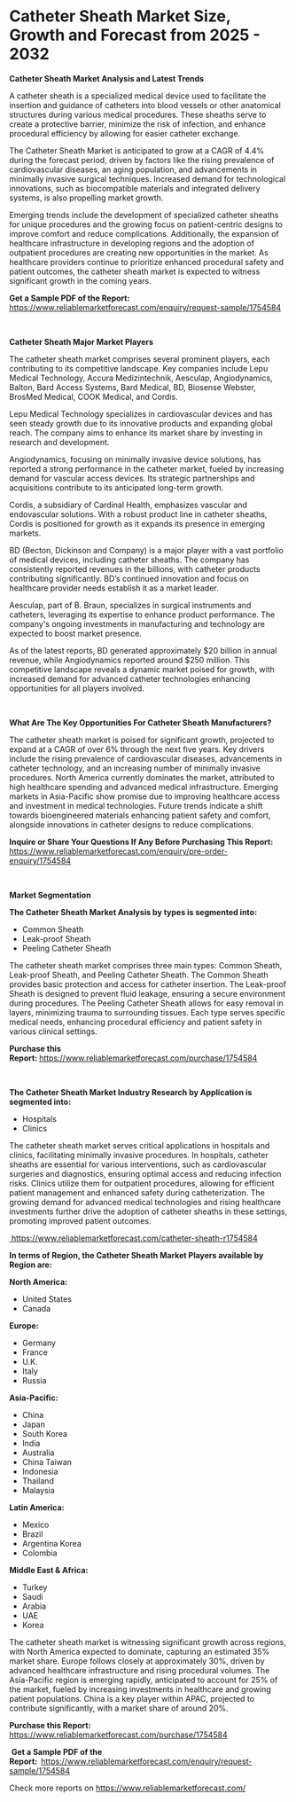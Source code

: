 <p><h1>Catheter Sheath Market Size, Growth and Forecast from 2025 - 2032</h1></p><p><strong>Catheter Sheath Market Analysis and Latest Trends</strong></p>
<p><p>A catheter sheath is a specialized medical device used to facilitate the insertion and guidance of catheters into blood vessels or other anatomical structures during various medical procedures. These sheaths serve to create a protective barrier, minimize the risk of infection, and enhance procedural efficiency by allowing for easier catheter exchange.</p><p>The Catheter Sheath Market is anticipated to grow at a CAGR of 4.4% during the forecast period, driven by factors like the rising prevalence of cardiovascular diseases, an aging population, and advancements in minimally invasive surgical techniques. Increased demand for technological innovations, such as biocompatible materials and integrated delivery systems, is also propelling market growth. </p><p>Emerging trends include the development of specialized catheter sheaths for unique procedures and the growing focus on patient-centric designs to improve comfort and reduce complications. Additionally, the expansion of healthcare infrastructure in developing regions and the adoption of outpatient procedures are creating new opportunities in the market. As healthcare providers continue to prioritize enhanced procedural safety and patient outcomes, the catheter sheath market is expected to witness significant growth in the coming years.</p></p>
<p><strong>Get a Sample PDF of the Report:&nbsp;</strong> <a href="https://www.reliablemarketforecast.com/enquiry/request-sample/1754584?utm_campaign=2111&utm_medium=2&utm_source=Github&utm_content=ia&utm_term=03032025&utm_id=catheter-sheath">https://www.reliablemarketforecast.com/enquiry/request-sample/1754584</a></p>
<p>&nbsp;</p>
<p><strong>Catheter Sheath Major Market Players</strong></p>
<p><p>The catheter sheath market comprises several prominent players, each contributing to its competitive landscape. Key companies include Lepu Medical Technology, Accura Medizintechnik, Aesculap, Angiodynamics, Balton, Bard Access Systems, Bard Medical, BD, Biosense Webster, BrosMed Medical, COOK Medical, and Cordis. </p><p>Lepu Medical Technology specializes in cardiovascular devices and has seen steady growth due to its innovative products and expanding global reach. The company aims to enhance its market share by investing in research and development.</p><p>Angiodynamics, focusing on minimally invasive device solutions, has reported a strong performance in the catheter market, fueled by increasing demand for vascular access devices. Its strategic partnerships and acquisitions contribute to its anticipated long-term growth.</p><p>Cordis, a subsidiary of Cardinal Health, emphasizes vascular and endovascular solutions. With a robust product line in catheter sheaths, Cordis is positioned for growth as it expands its presence in emerging markets.</p><p>BD (Becton, Dickinson and Company) is a major player with a vast portfolio of medical devices, including catheter sheaths. The company has consistently reported revenues in the billions, with catheter products contributing significantly. BD’s continued innovation and focus on healthcare provider needs establish it as a market leader.</p><p>Aesculap, part of B. Braun, specializes in surgical instruments and catheters, leveraging its expertise to enhance product performance. The company's ongoing investments in manufacturing and technology are expected to boost market presence.</p><p>As of the latest reports, BD generated approximately $20 billion in annual revenue, while Angiodynamics reported around $250 million. This competitive landscape reveals a dynamic market poised for growth, with increased demand for advanced catheter technologies enhancing opportunities for all players involved.</p></p>
<p>&nbsp;</p>
<p><strong>What Are The Key Opportunities For Catheter Sheath Manufacturers?</strong></p>
<p><p>The catheter sheath market is poised for significant growth, projected to expand at a CAGR of over 6% through the next five years. Key drivers include the rising prevalence of cardiovascular diseases, advancements in catheter technology, and an increasing number of minimally invasive procedures. North America currently dominates the market, attributed to high healthcare spending and advanced medical infrastructure. Emerging markets in Asia-Pacific show promise due to improving healthcare access and investment in medical technologies. Future trends indicate a shift towards bioengineered materials enhancing patient safety and comfort, alongside innovations in catheter designs to reduce complications.</p></p>
<p><strong>Inquire or Share Your Questions If Any Before Purchasing This Report:</strong> <a href="https://www.reliablemarketforecast.com/enquiry/pre-order-enquiry/1754584?utm_campaign=2111&utm_medium=2&utm_source=Github&utm_content=ia&utm_term=03032025&utm_id=catheter-sheath">https://www.reliablemarketforecast.com/enquiry/pre-order-enquiry/1754584</a></p>
<p>&nbsp;</p>
<p><strong>Market Segmentation</strong></p>
<p><strong>The Catheter Sheath Market Analysis by types is segmented into:</strong></p>
<p><ul><li>Common Sheath</li><li>Leak-proof Sheath</li><li>Peeling Catheter Sheath</li></ul></p>
<p><p>The catheter sheath market comprises three main types: Common Sheath, Leak-proof Sheath, and Peeling Catheter Sheath. The Common Sheath provides basic protection and access for catheter insertion. The Leak-proof Sheath is designed to prevent fluid leakage, ensuring a secure environment during procedures. The Peeling Catheter Sheath allows for easy removal in layers, minimizing trauma to surrounding tissues. Each type serves specific medical needs, enhancing procedural efficiency and patient safety in various clinical settings.</p></p>
<p><strong>Purchase this Report:&nbsp;</strong><a href="https://www.reliablemarketforecast.com/purchase/1754584?utm_campaign=2111&utm_medium=2&utm_source=Github&utm_content=ia&utm_term=03032025&utm_id=catheter-sheath">https://www.reliablemarketforecast.com/purchase/1754584</a></p>
<p>&nbsp;</p>
<p><strong>The Catheter Sheath Market Industry Research by Application is segmented into:</strong></p>
<p><ul><li>Hospitals</li><li>Clinics</li></ul></p>
<p><p>The catheter sheath market serves critical applications in hospitals and clinics, facilitating minimally invasive procedures. In hospitals, catheter sheaths are essential for various interventions, such as cardiovascular surgeries and diagnostics, ensuring optimal access and reducing infection risks. Clinics utilize them for outpatient procedures, allowing for efficient patient management and enhanced safety during catheterization. The growing demand for advanced medical technologies and rising healthcare investments further drive the adoption of catheter sheaths in these settings, promoting improved patient outcomes.</p></p>
<p><a href="https://www.reliablemarketforecast.com/catheter-sheath-r1754584?utm_campaign=2111&utm_medium=2&utm_source=Github&utm_content=ia&utm_term=03032025&utm_id=catheter-sheath">&nbsp;https://www.reliablemarketforecast.com/catheter-sheath-r1754584</a></p>
<p><strong>In terms of Region, the Catheter Sheath Market Players available by Region are:</strong></p>
<p>
    <p> <strong> North America: </strong>
        <ul>
            <li>United States</li>
            <li>Canada</li>
        </ul>
        </p> 
    <p> <strong> Europe: </strong>
        <ul>
            <li>Germany</li>
            <li>France</li>
            <li>U.K.</li>
            <li>Italy</li>
            <li>Russia</li>
        </ul>
        </p> 
    <p> <strong> Asia-Pacific: </strong>
        <ul>
            <li>China</li>
            <li>Japan</li>
            <li>South Korea</li>
            <li>India</li>
            <li>Australia</li>
            <li>China Taiwan</li>
            <li>Indonesia</li>
            <li>Thailand</li>
            <li>Malaysia</li>
        </ul>
        </p> 
    <p> <strong> Latin America: </strong>
        <ul>
            <li>Mexico</li>
            <li>Brazil</li>
            <li>Argentina Korea</li>
            <li>Colombia</li>
        </ul>
        </p> 
    <p> <strong> Middle East & Africa: </strong>
        <ul>
            <li>Turkey</li>
            <li>Saudi</li>
            <li>Arabia</li>
            <li>UAE</li>
            <li>Korea</li>
        </ul>
    </p>
    </p>
<p><p>The catheter sheath market is witnessing significant growth across regions, with North America expected to dominate, capturing an estimated 35% market share. Europe follows closely at approximately 30%, driven by advanced healthcare infrastructure and rising procedural volumes. The Asia-Pacific region is emerging rapidly, anticipated to account for 25% of the market, fueled by increasing investments in healthcare and growing patient populations. China is a key player within APAC, projected to contribute significantly, with a market share of around 20%.</p></p>
<p><strong>Purchase this Report: </strong><a href="https://www.reliablemarketforecast.com/purchase/1754584?utm_campaign=2111&utm_medium=2&utm_source=Github&utm_content=ia&utm_term=03032025&utm_id=catheter-sheath">https://www.reliablemarketforecast.com/purchase/1754584</a></p>
<p>&nbsp;<strong>Get a Sample PDF of the Report:&nbsp;&nbsp;</strong><a href="https://www.reliablemarketforecast.com/enquiry/request-sample/1754584?utm_campaign=2111&utm_medium=2&utm_source=Github&utm_content=ia&utm_term=03032025&utm_id=catheter-sheath">https://www.reliablemarketforecast.com/enquiry/request-sample/1754584</a></p>
<p><strong></strong></p>
<p>Check more reports on <a href="https://www.reliablemarketforecast.com/?utm_campaign=2111&utm_medium=2&utm_source=Github&utm_content=ia&utm_term=03032025&utm_id=catheter-sheath">https://www.reliablemarketforecast.com/</a></p>